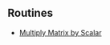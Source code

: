 ## Routines

* [Multiply Matrix by Scalar](https://lsdroubay.github.io/math5610/softwaremanual/scalematrix)
